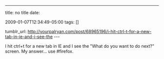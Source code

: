 ---
title: no title
date:

 2009-01-07T12:34:49-05:00 
tags:  []

tumblr_url:
http://yourpalryan.com/post/68965196/i-hit-ctrl-t-for-a-new-tab-in-ie-and-i-see-the
\-\--

I hit ctrl+t for a new tab in IE and I see the "What do you want to do
next?" screen. My answer... use \#firefox.
